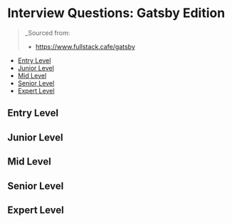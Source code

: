 <!--
<details>
<summary></summary>
</details>
-->

# Interview Questions: Gatsby Edition <!-- omit in toc -->

> _Sourced from:
> - https://www.fullstack.cafe/gatsby

- [Entry Level](#Entry-Level)
- [Junior Level](#Junior-Level)
- [Mid Level](#Mid-Level)
- [Senior Level](#Senior-Level)
- [Expert Level](#Expert-Level)

## Entry Level

## Junior Level

## Mid Level

## Senior Level

## Expert Level
